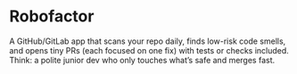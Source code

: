 # Robofactor
A GitHub/GitLab app that scans your repo daily, finds low-risk code smells, and opens tiny PRs (each focused on one fix) with tests or checks included. Think: a polite junior dev who only touches what’s safe and merges fast.
